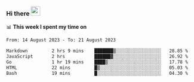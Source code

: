 ### Hi there <a href="https://www.gautamkrishnar.com/"><img src="https://media.giphy.com/media/hvRJCLFzcasrR4ia7z/giphy.gif" width="25px"></a>

📊 **This week I spent my time on**

<!--START_SECTION:waka-->

```txt
From: 14 August 2023 - To: 21 August 2023

Markdown         2 hrs 9 mins    ███████▒░░░░░░░░░░░░░░░░░   28.85 %
JavaScript       2 hrs           ██████▓░░░░░░░░░░░░░░░░░░   26.92 %
Go               1 hr 19 mins    ████▒░░░░░░░░░░░░░░░░░░░░   17.78 %
HTML             22 mins         █▒░░░░░░░░░░░░░░░░░░░░░░░   05.03 %
Bash             19 mins         █░░░░░░░░░░░░░░░░░░░░░░░░   04.30 %
```

<!--END_SECTION:waka-->
